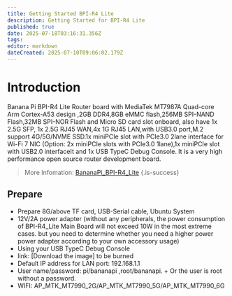 ```yaml
---
title: Getting Started BPI-R4 Lite
description: Getting Started for BPI-R4 Lite
published: true
date: 2025-07-18T03:16:31.356Z
tags: 
editor: markdown
dateCreated: 2025-07-10T09:06:02.179Z
---
```


# Introduction
Banana Pi BPI-R4 Lite Router board with MediaTek MT7987A Quad-core Arm Cortex-A53 design ,2GB DDR4,8GB eMMC flash,256MB SPI-NAND Flash,32MB SPI-NOR Flash and Micro SD card slot onboard, also have 1x 2.5G SFP, 1x 2.5G RJ45 WAN,4x 1G RJ45 LAN,with USB3.0 port,M.2 support 4G/5G/NVME SSD.1x  miniPCIe slot with PCIe3.0 2lane interface for Wi-Fi 7 NIC (Option: 2x miniPCIe slots with PCIe3.0 1lane),1x miniPCIe slot with USB2.0 interfaceIt and 1x USB TypeC Debug Console. It is a very high performance open source router development board.

>  More Infomation: [BananaPi_BPI-R4_Lite](/en/BPI-R4_Lite/BananaPi_BPI-R4_Lite)
{.is-success}


## Prepare
* Prepare 8G/above TF card, USB-Serial cable, Ubuntu System
* 12V/2A power adapter (without any peripherals, the power consumption of BPI-R4_Lite Main Board will not exceed 10W in the most extreme cases. but you need to determine whether you need a higher power power adapter according to your own accessory usage)
* Using your USB TypeC Debug Console
* link:                              [Download the image] to be burned
* Default IP address for LAN port: 192.168.1.1
* User name/password: pi/bananapi ,root/bananapi. +
Or the user is root without a password.
* WIFI: AP_MTK_MT7990_2G/AP_MTK_MT7990_5G/AP_MTK_MT7990_6G